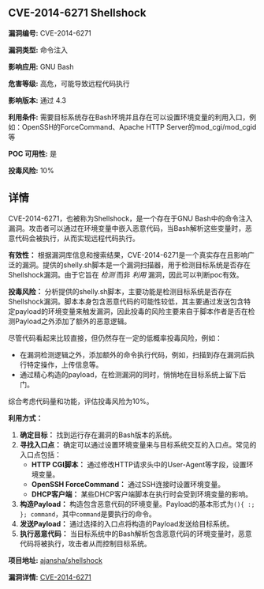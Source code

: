 ## CVE-2014-6271 Shellshock

**漏洞编号:** CVE-2014-6271

**漏洞类型:** 命令注入

**影响应用:** GNU Bash

**危害等级:** 高危，可能导致远程代码执行

**影响版本:** 通过 4.3

**利用条件:** 需要目标系统存在Bash环境并且存在可以设置环境变量的利用入口，例如：OpenSSH的ForceCommand、Apache HTTP Server的mod_cgi/mod_cgid等

**POC 可用性:** 是

**投毒风险:** 10%

## 详情

CVE-2014-6271，也被称为Shellshock，是一个存在于GNU Bash中的命令注入漏洞。攻击者可以通过在环境变量中嵌入恶意代码，当Bash解析这些变量时，恶意代码会被执行，从而实现远程代码执行。

**有效性：**
根据漏洞库信息和搜索结果，CVE-2014-6271是一个真实存在且影响广泛的漏洞。提供的shelly.sh脚本是一个漏洞扫描器，用于检测目标系统是否存在Shellshock漏洞。由于它旨在 *检测* 而非 *利用* 漏洞，因此可以判断poc有效。

**投毒风险：**
分析提供的shelly.sh脚本，主要功能是检测目标系统是否存在Shellshock漏洞。脚本本身包含恶意代码的可能性较低，其主要通过发送包含特定payload的环境变量来触发漏洞，因此投毒的风险主要来自于脚本作者是否在检测Payload之外添加了额外的恶意逻辑。

尽管代码看起来比较直接，但仍然存在一定的低概率投毒风险，例如：
*   在漏洞检测逻辑之外，添加额外的命令执行代码，例如，扫描到存在漏洞后执行特定操作，上传信息等。
*   通过精心构造的payload，在检测漏洞的同时，悄悄地在目标系统上留下后门。

综合考虑代码量和功能，评估投毒风险为10%。

**利用方式：**
1.  **确定目标：** 找到运行存在漏洞的Bash版本的系统。
2.  **寻找入口点：** 确定可以通过设置环境变量来与目标系统交互的入口点。常见的入口点包括：
    *   **HTTP CGI脚本：** 通过修改HTTP请求头中的User-Agent等字段，设置环境变量。
    *   **OpenSSH ForceCommand：**  通过SSH连接时设置环境变量。
    *   **DHCP客户端：** 某些DHCP客户端脚本在执行时会受到环境变量的影响。
3.  **构造Payload：** 构造包含恶意代码的环境变量。Payload的基本形式为`(){ :; }; command`，其中`command`是要执行的命令。
4.  **发送Payload：** 通过选择的入口点将构造的Payload发送给目标系统。
5.  **执行恶意代码：**  当目标系统中的Bash解析包含恶意代码的环境变量时，恶意代码将被执行，攻击者从而控制目标系统。

**项目地址:** [ajansha/shellshock](https://github.com/ajansha/shellshock)

**漏洞详情:** [CVE-2014-6271](https://nvd.nist.gov/vuln/detail/CVE-2014-6271)
